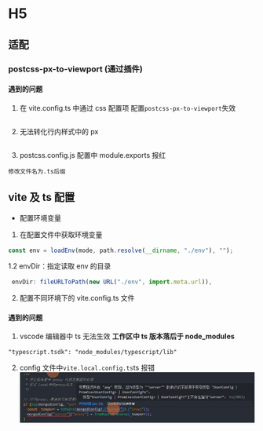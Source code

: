 # H5

## 适配

### postcss-px-to-viewport (通过插件)

#### 遇到的问题

1. 在 vite.config.ts 中通过 css 配置项 配置`postcss-px-to-viewport`失效

```

```

2. 无法转化行内样式中的 px

```

```

3. postcss.config.js 配置中 module.exports 报红

```text
修改文件名为.ts后缀
```

###

## vite 及 ts 配置

- 配置环境变量

1. 在配置文件中获取环境变量

```js
const env = loadEnv(mode, path.resolve(__dirname, "./env"), "");
```

1.2 envDir：指定读取 env 的目录

```js
 envDir: fileURLToPath(new URL("./env", import.meta.url)),
```

2. 配置不同环境下的 vite.config.ts 文件

#### 遇到的问题

1. vscode 编辑器中 ts 无法生效 **工作区中 ts 版本落后于 node_modules**

```
"typescript.tsdk": "node_modules/typescript/lib"

```

2. config 文件中`vite.local.config.ts`ts 报错
   ![](public\Snipaste_2023-02-14_14-01-52.png)
